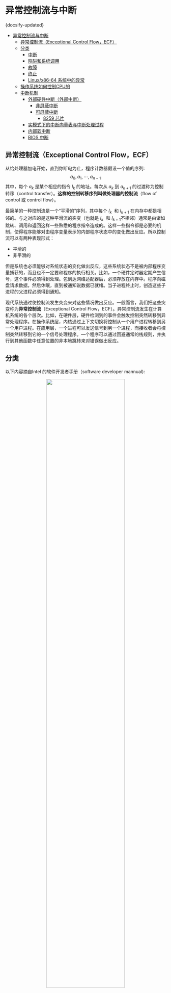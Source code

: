 #  异常控制流与中断
{docsify-updated}

- [异常控制流与中断](#异常控制流与中断)
	- [异常控制流（Exceptional Control Flow，ECF）](#异常控制流exceptional-control-flowecf)
	- [分类](#分类)
		- [中断](#中断)
		- [陷阱和系统调用](#陷阱和系统调用)
		- [故障](#故障)
		- [终止](#终止)
		- [Linux/x86-64 系统中的异常](#linuxx86-64-系统中的异常)
	- [操作系统如何控制CPU的](#操作系统如何控制cpu的)
	- [中断机制](#中断机制)
		- [外部硬件中断（外部中断）](#外部硬件中断外部中断)
			- [非屏蔽中断](#非屏蔽中断)
			- [可屏蔽中断](#可屏蔽中断)
				- [8259 芯片](#8259-芯片)
		- [实模式下的中断向量表与中断处理过程](#实模式下的中断向量表与中断处理过程)
		- [内部软中断](#内部软中断)
		- [BIOS 中断](#bios-中断)

## 异常控制流（Exceptional Control Flow，ECF）
从给处理器加电开始，直到你断电为止，程序计数器假设一个值的序列:
$$ a_0,a_1,⋯,a_{n−1} $$
​
其中，每个 $a_k$ 是某个相应的指令 $I_k$ 的地址。每次从 $a_k$​ 到 $a_{k+1}$ 的过渡称为控制转移（control transfer）。**这样的控制转移序列叫做处理器的控制流**（flow of control 或 control flow）。

最简单的一种控制流是一个“平滑的”序列，其中每个 $I_k$ ​ 和 $I_{k+1}$ ​ 在内存中都是相邻的。与之对应的是这种平滑流的突变（也就是 $I_k$ ​ 和 $I_{k+1}$​ 不相邻）通常是由诸如跳转、调用和返回这样一些熟悉的程序指令造成的。这样一些指令都是必要的机制，使得程序能够对由程序变量表示的内部程序状态中的变化做出反应。所以控制流可以有两种表现形式：
+ 平滑的
+ 非平滑的

但是系统也必须能够对系统状态的变化做出反应，这些系统状态不是被内部程序变量捕获的，而且也不一定要和程序的执行相关。比如，一个硬件定时器定期产生信号，这个事件必须得到处理。包到达网络适配器后，必须存放在内存中。程序向磁盘请求数据，然后休眠，直到被通知说数据已就绪。当子进程终止时，创造这些子进程的父进程必须得到通知。

现代系统通过使控制流发生突变来对这些情况做出反应。一般而言，我们把这些突变称为**异常控制流**（Exceptional Control Flow，ECF）。异常控制流发生在计算机系统的各个层次。比如，在硬件层，硬件检测到的事件会触发控制突然转移到异常处理程序。在操作系统层，内核通过上下文切换将控制从一个用户进程转移到另一个用户进程。在应用层，一个进程可以发送信号到另一个进程，而接收者会将控制突然转移到它的一个信号处理程序。—个程序可以通过回避通常的栈规则，并执行到其他函数中任意位置的非本地跳转来对错误做出反应。

## 分类
以下内容摘自Intel 的软件开发者手册（software developer mannual):
<center><img src="pics/cpu-interrupt.png" width="70%"></center>

根据手册内容，可以将 CPU 支持的中断机制分为以下几种：
| 类别      | 原因 | 异步/同步 | 返回行为 |
| :---  |  :----:   |   ---: | ---: |
| 中断(interrupt)| 来自I/0设备的信号 | 异步 | 总是返回到下一条指令 |
| 陷阱(trap) | 有意的异常 | 同步 | 总是返回到下一条指令 |
| 故障(fault) | 潜在可恢复的错误 | 同步 | 可能返回到当前指令 |
| 终止(abort) | 不可恢复的错误 | 同步 | 不会返回 |

### 中断
中断是异步发生的，是来自处理器外部的 I/O 设备的信号的结果。硬件中断不是由任何一条专门的指令造成的，从这个意义上来说它是异步的。硬件中断的异常处理程序常常称为中断处理程序（interrupt handler）。

下图概述了一个中断的处理。I/O 设备，例如网络适配器、磁盘控制器和定时器芯片，通过向处理器芯片上的一个引脚发信号，并将异常号放到系统总线上，来触发中断，这个异常号标识了引起中断的设备。
<center><img src="pics/interrupt.avif" width="50%"></center>

在当前指令完成执行之后，处理器注意到中断引脚的电压变高了，就从系统总线读取异常号，然后调用适当的中断处理程序。当处理程序返回时，它就将控制返回给下一条指令（也即如果没有发生中断，在控制流中会在当前指令之后的那条指令）。结果是程序继续执行，就好像没有发生过中断一样。

剩下的异常类型（陷阱、故障和终止）是同步发生的，是执行当前指令的结果。我们把这类指令叫做故障指令（faulting instruction）。

### 陷阱和系统调用
陷阱是有意的异常，是执行一条指令的结果。就像中断处理程序一样，陷阱处理程序将控制返回到下一条指令。陷阱最重要的用途是在用户程序和内核之间提供一个像过程一样的接口，叫做系统调用。

用户程序经常需要向内核请求服务，比如读一个文件（read）、创建一个新的进程（fork），加载一个新的程序（execve），或者终止当前进程（exit）。为了允许对这些内核服务的受控的访问，处理器提供了一条特殊的 “syscall n” 指令，当用户程序想要请求服务 n 时，可以执行这条指令。执行 syscall 指令会导致一个到异常处理程序的陷阱，这个处理程序解析参数，并调用适当的内核程序。下图概述了一个系统调用的处理。

<center><img src="pics/trap.avif" width="50%"></center>

从程序员的角度来看，系统调用和普通的函数调用是一样的。然而，它们的实现非常不同。普通的函数运行在用户模式中，用户模式限制了函数可以执行的指令的类型，而且它们只能访问与调用函数相同的栈。系统调用运行在内核模式中，内核模式允许系统调用执行特权指令，并访问定义在内核中的栈。

### 故障
故障由错误情况引起，它可能能够被故障处理程序修正。当故障发生时，处理器将控制转移给故障处理程序。如果处理程序能够修正这个错误情况，它就将控制返回到引起故障的指令，从而重新执行它。否则，处理程序返回到内核中的 abort 例程，abort 例程会终止引起故障的应用程序。下图概述了一个故障的处理：

<center><img src="pics/fault.avif" width="50%"></center>

一个经典的故障示例是缺页异常，当指令引用一个虚拟地址，而与该地址相对应的物理页面不在内存中，因此必须从磁盘中取出时，就会发生故障。就像我们将在第 9 章中看到的那样，一个页面就是虚拟内存的一个连续的块（典型的是 4KB）。缺页处理程序从磁盘加载适当的页面，然后将控制返回给引起故障的指令。当指令再次执行时，相应的物理页面已经驻留在内存中了，指令就可以没有故障地运行完成了。

### 终止
终止是不可恢复的致命错误造成的结果，通常是一些硬件错误，比如 DRAM 或者 SRAM 位被损坏时发生的奇偶错误。终止处理程序从不将控制返回给应用程序。如下图所示，处理程序将控制返回给一个 abort 例程，该例程会终止这个应用程序。

<center><img src="pics/abort.avif" width="50%"></center>

### Linux/x86-64 系统中的异常
为了使描述更具体，让我们来看看为 x86-64 系统定义的一些异常。有高达 256 种不同的异常类型。0∼31 的号码对应的是由 Intel 架构师定义的异常，因此对任何 x86-64 系统都是一样的。32∼255 的号码对应的是操作系统定义的中断和陷阱。

| 异常号      | 描述 | 异常类别 | 
| :---  |  :----:   |   ---: |
| 0 | 除法错误 | 故障 | 
| 13 | 一般保护故障 | 故障 | 
| 14 | 缺页 | 故障 | 
| 18 | 机器检查 | 终止 | 
| 32~255 | 操作系统定义的异常 | 中断或陷阱 | 

## 操作系统如何控制CPU的
> https://stackoverflow.com/questions/47294418/what-is-the-kernel-timer-system-and-how-is-it-related-to-the-scheduler

我们知道操作系统会将CPU分配给用户的进程使用以执行用户程序，那么客户程序在获取CPU的控制权后，操作系统是如何重新夺回控制权的呢 ？

这就必须依靠现代操作系统普遍使用的中断技术。操作系统是这么做的：
1. 在内核开始执行用户代码之前，会初始化定时器，设置定时器定期的产生中断。 定时器控制是特权指令（需要在内核模式执行）。
2. 定时器中断处理程序是操作系统事先写好的内核程序，中断机制保证这段中断程序会被调用，控制权重新回到内核手中。 

这样就确保了用户进程无法接管系统。 

以下以 linux-0.01 源代码来看看 linux 最初版本是如何安装这个中断的。首先，在 `init/main.c` 中的 `main` 方法：

```
void main(void)
{

	time_init();
	tty_init();
	trap_init();
	sched_init();
	buffer_init();
	hd_init();
	sti();
	move_to_user_mode();
	if (!fork()) {		/* we count on this going ok */
		init();
	}
}
```

跟踪到 `sched_init();` 函数：
```
void sched_init(void)
{
	int i;
	struct desc_struct * p;

	set_tss_desc(gdt+FIRST_TSS_ENTRY,&(init_task.task.tss));
	set_ldt_desc(gdt+FIRST_LDT_ENTRY,&(init_task.task.ldt));
	p = gdt+2+FIRST_TSS_ENTRY;
	for(i=1;i<NR_TASKS;i++) {
		task[i] = NULL;
		p->a=p->b=0;
		p++;
		p->a=p->b=0;
		p++;
	}
	ltr(0);
	lldt(0);
	outb_p(0x36,0x43);		/* binary, mode 3, LSB/MSB, ch 0 */
	outb_p(LATCH & 0xff , 0x40);	/* LSB */
	outb(LATCH >> 8 , 0x40);	/* MSB */
	set_intr_gate(0x20,&timer_interrupt);
	outb(inb_p(0x21)&~0x01,0x21);
	set_system_gate(0x80,&system_call);
}
```

有两行代码分别设置了定时器中断（0x20-32）和系统调用中断（0x80-128）:
```
	set_intr_gate(0x20,&timer_interrupt);
	set_system_gate(0x80,&system_call);
```

`timer_interrupt` 中断处理程序是一段汇编代码，位于 `kernel/system_call.s` 文件中，定义如下：
```
.align 2
_timer_interrupt:
	push %ds		# save ds,es and put kernel data space
	push %es		# into them. %fs is used by _system_call
	push %fs
	pushl %edx		# we save %eax,%ecx,%edx as gcc doesn't
	pushl %ecx		# save those across function calls. %ebx
	pushl %ebx		# is saved as we use that in ret_sys_call
	pushl %eax
	movl $0x10,%eax
	mov %ax,%ds
	mov %ax,%es
	movl $0x17,%eax
	mov %ax,%fs
	incl _jiffies
	movb $0x20,%al		# EOI to interrupt controller #1
	outb %al,$0x20
	movl CS(%esp),%eax
	andl $3,%eax		# %eax is CPL (0 or 3, 0=supervisor)
	pushl %eax
	call _do_timer		# 'do_timer(long CPL)' does everything from
	addl $4,%esp		# task switching to accounting ...
	jmp ret_from_sys_call
```

这段汇编代码最终会调用 `call _do_timer` , `_do_timer` 是 `kernel/sched.c` 文件中定义的 `do_timer` 函数：
```
void do_timer(long cpl)
{
	if (cpl)
		current->utime++;
	else
		current->stime++;
	if ((--current->counter)>0) return;
	current->counter=0;
	if (!cpl) return;
	schedule();
}
```

可以看到这个函数调用了调度函数 `schedule();`。至此，其它进程才会得到调度。

## 中断机制
中断就是打断处理器当前的执行流程，去执行另外一些和当前工作不相干的指令，执行完之后，还可以返回到原来的程序流程继续执行。
<center><img src="pics/interupt.gif" width="50%"></center>

### 外部硬件中断（外部中断）
就是从处理器外面来的中断信号，它可以分为可屏蔽中断和非屏蔽中断。中断信号的来源，或者说，产生中断的设备，称为中断源。
<center><img src="pics/interrupt.jpg" width="30%"></center>

当一个中断发生时，处理器将会通过中断引脚NMI 和INTR 得到通知。除此之外，它还应当知道发生了什么事，以便采取适当的处理措施。每种类型的中断都被统一编号，这称为**中断类型号、中断向量或者中断号**，每个中断号就代表一个中断事件。

#### 非屏蔽中断
所有的严重事件都必须无条件地加以处理，这种类型的中断是不会被阻断和屏蔽的，称为**非屏蔽中断（Non Maskable Interrupt，NMI）**。

由于不可屏蔽中断的特殊性——几乎所有触发NMI 的事件对处理器来说都是致命的，甚至是不可纠正的。比如内存访问电路发现了一个校验错误、电源断电等。在这种情况下，努力去搞清楚发生了什么，通常没有太大的意义，这样的事最好留到事后，让专业维修人员来做。

因此，在实模式下，NMI 被赋予了统一的中断号2，不再进行细分。一旦发生2号中断，处理器和软件系统通常会放弃继续正常工作的“念头”，也不会试图纠正已经发生的问题和错误，很可能只是由软件系统给出一个提示信息。

#### 可屏蔽中断
这类中断有两个特点，第一是数量很多，毕竟有很多外部设备；第二是它们可以被屏蔽，这样处理器就像是没听见、没看见一样，不会对它们进行处理。所以，这类硬件中断称为**可屏蔽中断**。

可屏蔽中断是通过INTR 引脚进入处理器内部的，像NMI 一样，不可能为每一个中断源都提供一个引脚。而且，处理器每次只能处理一个中断。在这种情况下，需要一个**代理**，来接受外部设备发出的中断信号。还有，多个设备同时发出中断请求的几率也是很高的，所以该代理的任务还包括对它们进行**仲裁**，以决定让它们中的哪一个优先向处理器提出服务请求。

在个人计算机中，用得最多的中断代理就是8259 芯片，它就是通常所说的中断控制器，从8086 处理器开始，它就一直提供着这种服务。现代 PC 已开始逐步淘汰 8259，转而采用英特尔 APIC 架构。然而，虽然不再是单独的芯片，但 8259 接口仍然由现代 x86 主板上的平台控制器集线器或南桥芯片组提供。

##### 8259 芯片
Intel 处理器允许256 个中断，中断号的范围是0～255，8259 负责提供其中的15 个，但中断号并不固定。之所以不固定，是因为当初设计的时候，允许软件根据自己的需要灵活设置中断号，以防止发生冲突。该中断控制器芯片有自己的端口号，可以像访问其他外部设备一样用in 和out 指令来改变它的状态，包括各引脚的中断号。正是因为这样，它又叫**可编程中断控制器（Programmable Interrupt Controller，PIC）。**
<center><img src="pics/8259.jpg" width="30%"></center>

每片8259 只有8 个中断输入引脚，而在个人计算机上使用它，需要两块。第一块8259 芯片的代理输出INT 直接送到处理器的INTR 引脚，这是主片（Master）；第二块8259 芯片的INT 输出送到第一块的引脚2 上，是从片（Slave），两块芯片之间形成级联（Cascade）关系。如此一来，两块8259 芯片可以向处理器提供15 个中断信号。当时，接在8259 上的15 个设备都是相当重要的，如PS/2 键盘和鼠标、串行口、并行口、软磁盘驱动器、IDE 硬盘等。现在，这些设备很多都已淘汰或者正在淘汰中，根据需要，这些中断引脚可以被其他设备使用。8259 的主片引脚0（IR0）接的是系统定时器/计数器芯片；从片的引脚0 （IR0）接的是实时时钟芯片RTC。这两块芯片的固定连接即使是在硬件更新换代非常频繁的今天，也依然没有改变。

在8259 芯片内部，有**中断屏蔽寄存器（Interrupt Mask Register，IMR）**，这是个8 位寄存器，对应着该芯片的8 个中断输入引脚，**对应的位是0 还是1，决定了从该引脚来的中断信号是否能够通过8259 送往处理器（0 表示允许，1 表示阻断，这可能出乎你的意料）**。当外部设备通过某个引脚送来一个中断请求信号时，如果它没有被 IMR 阻断，那么，它可以被送往处理器。注意，8259 芯片是可编程的，**主片的端口号是0x20 和0x21，从片的端口号是0xa0 和0xa1，可以通过这些端口访问8259 芯片，设置它的工作方式，包括IMR 的内容。**

能否被处理，除了要看8259 芯片的脸色外，最终的决定权在处理器手中。在处理器内部，**标志寄存器有一个标志位IF，这就是中断标志（Interrupt Flag）。当IF 为0时，所有从处理器INTR 引脚来的中断信号都被忽略掉；当其为1 时，处理器可以接受和响应中断。**

IF 标志位可以通过两条指令 `cli` 和 `sti` 来改变。这两条指令都没有操作数，`cli`（CLear Interrupt flag）用于清除 IF 标志位来**关中断**，`sti`（SeT Interruptflag）用于置位 IF 标志来**开中断**。

在计算机启动期间，BIOS 会初始化中断控制器，**将主片的中断号设为从0x08 开始，将从片的中断号设为从0x70开始**。所以，计算机启动后，RTC 芯片的中断号默认是0x70。尽管我们可以通过对 8259 编程来改变它，但是没有必要。

### 实模式下的中断向量表与中断处理过程
所谓中断处理，归根结底就是处理器要执行一段与该中断有关的程序（指令）。处理器可以识别256 个中断，那么理论上就需要256 段程序。这些程序的位置并不重要，重要的是，在实模式下，处理器要求将它们的入口点集中存放到内存中从物理地址0x00000 开始，到0x003ff 结束，共 1KB 的空间内，这就是所谓的**中断向量表（Interrupt VectorTable，IVT）**。

每个中断在中断向量表中占2个字（4字节），分别是中断处理程序的**偏移地址和段地址**。中断 0 的入口点位于物理地址0x00000 处，也就是逻辑地址0x0000:0x0000；中断1 的入口点位于物理地址0x00004处，即逻辑地址0x0000:0x0004；其他中断以此类推，总之是按顺序的。

不可屏蔽中断或者可屏蔽中断发生时中断标志位 IF 允许中断，处理器在执行完当前的指令后，会进入**中断周期**，中断周期内，CPU会完成一系列操作：
1. 保护断点的现场  
   首先要将标志寄存器FLAGS 压栈，然后清除它的 IF 位和 TF 位。TF 是陷阱标志，这个以后再讲。接着，再将当前的代码段寄存器CS 和指令指针寄存器IP 压栈。
   注意，由于 IF 标志被清除，在中断处理过程中，处理器将不再响应硬件中断。如果希望更高优先级的中断嵌套，可以在编写中断处理程序时，适时用sti 指令开放中断。
2. 寻找中断服服务程序的入口，由中断号和中断向量表来获得

上述操作都是在中断周期内由一条中断隐指令完成的，隐指令是指在指令系统中没有的指令，它是CPU在中断周期内由硬件自动完成的指令。因为在中断周期内，CPU会自动关中断，所以在接下来的中断服务程序中如果想实现嵌套中断响应，必须在中断服务程序中用开中断指令打开中断。

由上可知，CPU中断周期是由硬件自动完成的，用户对中断系统做的就是编排好中断号、填写好中断向量表和安装好中断服务程序。

中断周期结束后，CPU开始执行中断服务程序：

3. 执行中断处理程序  
   由于处理器已经拿到了中断号，它将该号码乘以4（毕竟每个中断在中断向量表中占4 字节），就得到了该中断入口点在中断向量表中的偏移地址。接着，从表中依次取出中断程序的偏移地址和段地址，并分别传送到IP 和CS，自然地，处理器就开始执行中断处理程序了。
4. 返回到断点接着执行  
   所有中断处理程序的最后一条指令必须是中断返回指令iret。这将导致处理器依次从栈中弹出（恢复）IP、CS 和FLAGS 的原始内容，于是转到中断前的程序接着执行。

和可屏蔽中断不同，NMI 发生时，处理器不会从外部获得中断号，它自动生成中断号码2，其他处理过程和可屏蔽中断相同。

中断随时可能发生，中断向量表的建立和初始化工作是由BIOS 在计算机启动时负责完成的。BIOS 为每个中断号填写入口地址，因为它不知道多数中断处理程序的位置，所以，一律将它们指向一个相同的入口地址，在那里，只有一条指令：iret。也就是说，当这些中断发生时，只做一件事，那就是立即返回。当计算机启动后，操作系统和用户程序再根据自己的需要，来修改某些中断的入口地址，使它指向自己的代码。

### 内部软中断
和硬件中断不同，内部软件中断发生在处理器内部，是由执行的指令引起的。比如，当处理器检测到 `div` 或者 `idiv` 指令的除数为零时，或者除法的结果溢出时，将产生中断0（0 号中断），这就是除法错中断。

**内部软件中断不受标志寄存器IF 位的影响，也不需要中断周期，它们的中断类型是固定的（指令给出），可以立即转入相应的处理过程。**

软中断是由int 指令引起的中断处理。这类中断也不需要中断周期，中断号在指令中给出。
```
int3
int imm8
into
```

int3 是断点中断指令，机器指令码为CC。指令都是连续存放的，断点，就是某条指令的起始地址。int3 是单字节指令，这是有意设计的。当需要设置断点时，可以将断点处那条指令的第1 字节改成0xcc，原字节予以保存。当处理器执行到int3 时，即发生3 号中断，转去执行相应的中断处理程序。中断处理程序的执行也要用到各个寄存器，这会破坏它们的内容，但push 指令不会。所以可以在程序内先压栈所有相关寄存器和内存单元，然后分别取出予以显示，它们就是中断前的现场内容。最后，再恢复那条指令的第1 字节，并修改位于栈中的返回地址，执行iret 指令。

int n，其操作码为0xCD，第2 字节的操作数给出了中断号。

into 是溢出中断指令，机器码为0xCE，也是单字节指令。当处理器执行这条指令时，如果标志寄存器的OF 位是1，那么，将产生4 号中断。否则，这条指令什么也不做。

### BIOS 中断
编写自己的中断处理程序有相当大的优越之处。不像jmp 和call 指令，int 指令不需要知道目标程序的入口地址。远转移指令jmp 和远调用指令call 必须直接或者间接给出目标位置的段地址和偏移地址，如果所有这一切都是自己安排的，倒也不成问题，但如果想调用别人的代码，比如操作系统的功能，这就很麻烦了。

举个例子来说，假如你想读硬盘上的一个文件，因为操作系统有这样的功能，所以就不必在自己的程序中再写一套代码，直接调用操作系统例程就可以了。但是，操作系统通常不会给出或者公布硬盘读写例程的段地址和偏移地址，因为操作系统也是经常修改的，经常发布新的版本。这样一来，例程的入口地址也会跟着变化。而且，也不能保证每次启动计算机之后，操作系统总待在同一个内存位置。

因为有了软中断，这是个利好条件。每次操作系统加载完自己之后，以中断处理程序的形式提供硬盘读写功能，并把该例程的地址填写到中断向量表中。这样，无论在什么时候，用户程序需要该功能时，直接发出一个软中断即可，不需要知道具体的地址。

BIOS 可能会为一些简单的外围设备提供初始化代码和功能调用代码，并填写中断向量表，但也有一些BIOS 中断是由外部设备接口自己建立的。这些中断功能在加载和执行主引导扇区之前，就已经可以使用了。BIOS 中断，又称BIOS 功能调用，主要是为了方便地使用最基本的硬件访问功能。不同的硬件使用不同的中断号。为了区分针对同一硬件的不同功能，使用寄存器AH 来指定具体的功能编号。

首先，每个外部设备接口，包括各种板卡，如网卡、显卡、键盘接口电路、硬件控制器等，都有自己的只读存储器（Read Only Memory，ROM），类似于BIOS 芯片，这些ROM 中提供了它自己的功能调用例程，以及本设备的初始化代码。按照规范，前两个单元的内容是0x55 和0xAA，第三个单元是本ROM 中以512 字节为单位的代码长度；从第四个单元开始，就是实际的ROM 代码。

其次，我们知道，从内存物理地址A0000 开始，到FFFFF 结束，有相当一部分空间是留给外围设备的。如果设备存在，那么，它自带的ROM 会映射到分配给它的地址范围内。

在计算机启动期间，BIOS 程序会以2KB 为单位搜索内存地址C0000～E0000 之间的区域。当它发现某个区域的头两个字节是0x55 和0xAA时，那意味着该区域有ROM 代码存在，是有效的。接着，它对该区域做累加和检查，看结果是否和第三个单元相符。如果相符，就从第四个单元进入。这时，处理器执行的是硬件自带的程序指令，这些指令初始化外部设备的相关寄存器和工作状态，最后，填写相关的中断向量表，使它们指向自带的中断处理过程。